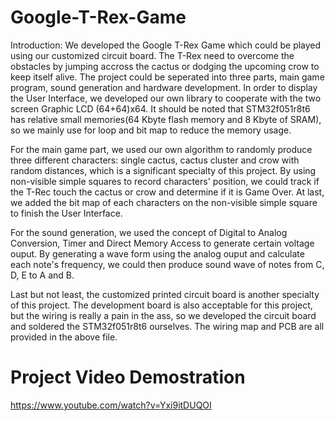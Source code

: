 # Google-T-Rex-Game
Introduction: We developed the Google T-Rex Game which could be played using our customized circuit board. The T-Rex need to overcome the obstacles by jumping accross the cactus or dodging the upcoming crow to keep itself alive. The project could be seperated into three parts, main game program, sound generation and hardware development. In order to display the User Interface, we developed our own library to cooperate with the two screen Graphic LCD (64+64)x64. It should be noted that STM32f051r8t6 has relative small memories(64 Kbyte flash memory and 8 Kbyte of SRAM), so we mainly use for loop and bit map to reduce the memory usage.

For the main game part, we used our own algorithm to randomly produce three different characters: single cactus, cactus cluster and crow with random distances, which is a significant specialty of this project. By using non-visible simple squares to record characters' position, we could track if the T-Rec touch the cactus or crow and determine if it is Game Over. At last, we added the bit map of each characters on the non-visible simple square to finish the User Interface. 

For the sound generation, we used the concept of Digital to Analog Conversion, Timer and Direct Memory Access to generate certain voltage ouput. By generating a wave form using the analog ouput and calculate each note's frequency, we could then produce sound wave of notes from C, D, E to A and B. 

Last but not least, the customized printed circuit board is another specialty of this project. The development board is also acceptable for this project, but the wiring is really a pain in the ass, so we developed the circuit board and soldered the STM32f051r8t6 ourselves. The wiring map and PCB are all provided in the above file.

# Project Video Demostration
https://www.youtube.com/watch?v=Yxi9itDUQOI
